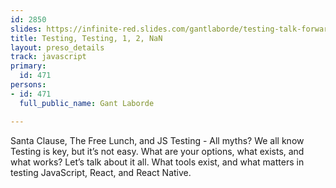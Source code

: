 ```yaml
---
id: 2850
slides: https://infinite-red.slides.com/gantlaborde/testing-talk-forward#/
title: Testing, Testing, 1, 2, NaN
layout: preso_details
track: javascript
primary:
  id: 471
persons:
- id: 471
  full_public_name: Gant Laborde

---
```

Santa Clause, The Free Lunch, and JS Testing - All myths? We all know Testing is key, but it’s not easy. What are your options, what exists, and what works? Let’s talk about it all. What tools exist, and what matters in testing JavaScript, React, and React Native.
